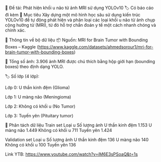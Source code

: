 🧠 Đề tài: Phát hiện khối u não từ ảnh MRI sử dụng YOLOv10
🏷️ Có báo cáo đi kèm
🎯 Mục tiêu
Xây dựng một mô hình học sâu sử dụng kiến trúc YOLOv10 để tự động phát hiện và phân loại các loại khối u não từ ảnh chụp cộng hưởng từ (MRI), từ đó hỗ trợ chẩn đoán y tế một cách nhanh chóng và chính xác.

📂 Thông tin về bộ dữ liệu
📦 Nguồn: MRI for Brain Tumor with Bounding Boxes – Kaggle (https://www.kaggle.com/datasets/ahmedsorour1/mri-for-brain-tumor-with-bounding-boxes)


📸 Tổng số ảnh: 3.906 ảnh MRI được chú thích bằng hộp giới hạn (bounding boxes) theo định dạng YOLO.

🏷️ Số lớp (4 lớp):

Lớp 0: U thần kinh đệm (Glioma)

Lớp 1: U màng não (Meningioma)

Lớp 2: Không có khối u (No Tumor)

Lớp 3: Tuyến yên (Pituitary tumor)

🔢 Phân tách dữ liệu
Train set
Loại u	Số lượng ảnh
U thần kinh đệm	1.153
U màng não	1.449
Không có khối u	711
Tuyến yên	1.424

Validation set
Loại u	Số lượng ảnh
U thần kinh đệm	136
U màng não	140
Không có khối u	100
Tuyến yên	136

Link YTB: https://www.youtube.com/watch?v=iM6E3sPSoaQ&t=1s


